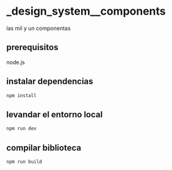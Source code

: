 # _design_system__components

las mil y un componentas

## prerequisitos

node.js

## instalar dependencias

```sh
npm install
```

## levandar el entorno local

```sh
npm run dev
```

## compilar biblioteca

```sh
npm run build
```
